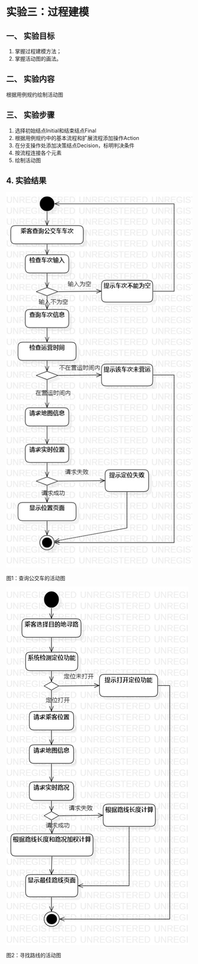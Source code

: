 # 实验三：过程建模

## 一、 实验目标

1. 掌握过程建模方法；
2. 掌握活动图的画法。

## 二、 实验内容

根据用例规约绘制活动图

## 三、 实验步骤

1. 选择初始结点Initial和结束结点Final
2. 根据用例规约中的基本流程和扩展流程添加操作Action
3. 在分支操作处添加决策结点Decision，标明判决条件
4. 按流程连接各个元素
5. 绘制活动图

## 4. 实验结果

![查询公交车的活动图](./Activity1.jpg)  

图1：查询公交车的活动图

![寻找路线活动图](./Activity2.jpg)  

图2：寻找路线的活动图
